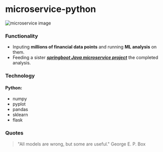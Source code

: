 # microservice-python
![microservice image][microservice-image]
### Functionality
  * Inputing **millions of financial data points** and running **ML analysis** on them. 
  * Feeding a sister [**_springboot Java microservice project_**][project-link] the completed analysis.
### Technology
#### **Python**: 
* numpy
* pyplot
* pandas 
* sklearn 
* flask
### Quotes
> "All models are wrong, but some are useful." George E. P. Box

[project-link]: www.github.com/isaaccolson
[microservice-image]: https://abeyon.com/wp-content/uploads/2019/02/Microservice-1030x399.png
